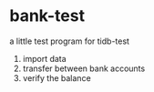 # bank-test
a little test program for tidb-test

1. import data
2. transfer between bank accounts
3. verify the balance
